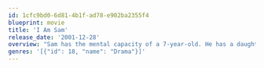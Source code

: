 ```yaml
---
id: 1cfc9bd0-6d81-4b1f-ad78-e902ba2355f4
blueprint: movie
title: 'I Am Sam'
release_date: '2001-12-28'
overview: "Sam has the mental capacity of a 7-year-old. He has a daughter with a homeless woman who abandons them when they leave the hospital, leaving Sam to raise Lucy on his own. But as Lucy grows up, Sam's limitations start to become a problem and the authorities take her away. Sam shames high-priced lawyer Rita into taking his case pro bono and in turn teaches her the value of love and family."
genres: '[{"id": 18, "name": "Drama"}]'
---
```

